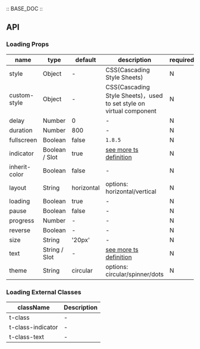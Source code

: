 :: BASE_DOC ::

## API

### Loading Props

name | type | default | description | required
-- | -- | -- | -- | --
style | Object | - | CSS(Cascading Style Sheets) | N
custom-style | Object | - | CSS(Cascading Style Sheets)，used to set style on virtual component | N
delay | Number | 0 | \- | N
duration | Number | 800 | \- | N
fullscreen | Boolean | false | `1.8.5` | N
indicator | Boolean / Slot | true | [see more ts definition](https://github.com/Tencent/tdesign-miniprogram/blob/develop/packages/components/common/common.ts) | N
inherit-color | Boolean | false | \- | N
layout | String | horizontal | options: horizontal/vertical | N
loading | Boolean | true | \- | N
pause | Boolean | false | \- | N
progress | Number | - | \- | N
reverse | Boolean | - | \- | N
size | String | '20px' | \- | N
text | String / Slot | - | [see more ts definition](https://github.com/Tencent/tdesign-miniprogram/blob/develop/packages/components/common/common.ts) | N
theme | String | circular | options: circular/spinner/dots | N

### Loading External Classes

className | Description
-- | --
t-class | \-
t-class-indicator | \-
t-class-text | \-
